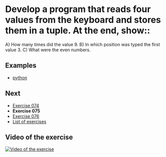 # Develop a program that reads four values from the keyboard and stores them in a tuple. At the end, show::

A) How many times did the value 9.
B) In which position was typed the first value 3.
C) What were the even numbers.

## Examples

- [python](python)

## Next

- [Exercise 074](../074)
- **Exercise 075**
- [Exercise 076](../076)
- [List of exercises](../)

## Video of the exercise

[![Video of the exercise](https://img.youtube.com/vi/1u7oA8ckjAc/maxresdefault.jpg)](https://youtu.be/1u7oA8ckjAc)
